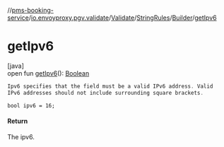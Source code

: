 //[pms-booking-service](../../../../../index.md)/[io.envoyproxy.pgv.validate](../../../index.md)/[Validate](../../index.md)/[StringRules](../index.md)/[Builder](index.md)/[getIpv6](get-ipv6.md)

# getIpv6

[java]\
open fun [getIpv6](get-ipv6.md)(): [Boolean](https://kotlinlang.org/api/core/kotlin-stdlib/kotlin/-boolean/index.html)

```kotlin
Ipv6 specifies that the field must be a valid IPv6 address. Valid
IPv6 addresses should not include surrounding square brackets.

```
`bool ipv6 = 16;`

#### Return

The ipv6.